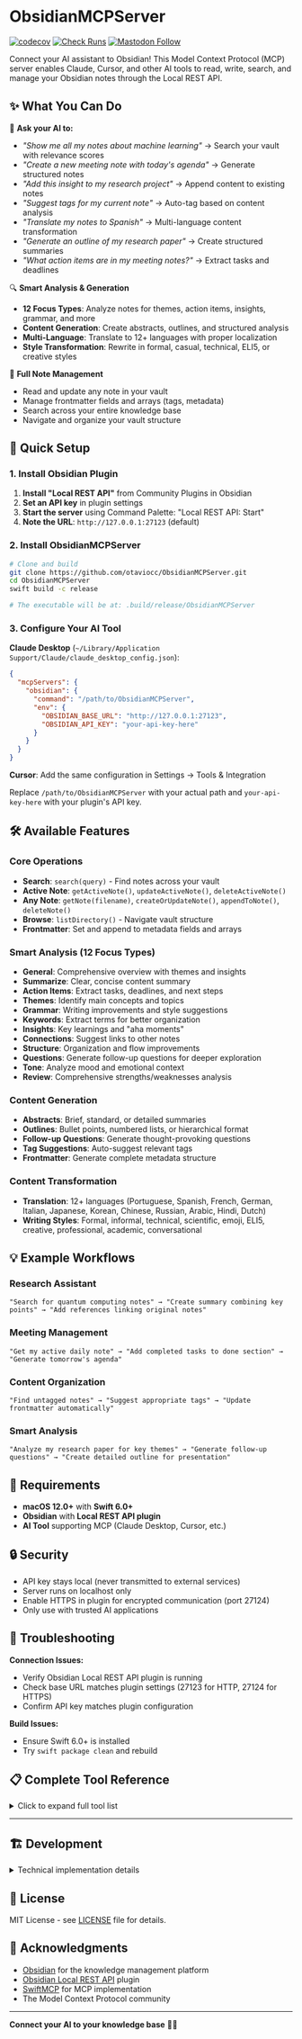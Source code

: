 # ObsidianMCPServer

[![codecov](https://codecov.io/github/otaviocc/ObsidianMCPServer/graph/badge.svg?token=684ATBMZH4)](https://codecov.io/github/otaviocc/ObsidianMCPServer)
[![Check Runs](https://img.shields.io/github/check-runs/otaviocc/ObsidianMCPServer/main)](https://github.com/otaviocc/ObsidianMCPServer/actions?query=branch%3Amain)
[![Mastodon Follow](https://img.shields.io/mastodon/follow/109580944375344260?domain=social.lol&style=flat)](https://social.lol/@otaviocc)

Connect your AI assistant to Obsidian! This Model Context Protocol (MCP) server enables Claude, Cursor, and other AI tools to read, write, search, and manage your Obsidian notes through the Local REST API.

## ✨ What You Can Do

🤖 **Ask your AI to:**
- *"Show me all my notes about machine learning"* → Search your vault with relevance scores
- *"Create a new meeting note with today's agenda"* → Generate structured notes
- *"Add this insight to my research project"* → Append content to existing notes
- *"Suggest tags for my current note"* → Auto-tag based on content analysis
- *"Translate my notes to Spanish"* → Multi-language content transformation
- *"Generate an outline of my research paper"* → Create structured summaries
- *"What action items are in my meeting notes?"* → Extract tasks and deadlines

🔍 **Smart Analysis & Generation**
- **12 Focus Types**: Analyze notes for themes, action items, insights, grammar, and more
- **Content Generation**: Create abstracts, outlines, and structured analysis
- **Multi-Language**: Translate to 12+ languages with proper localization
- **Style Transformation**: Rewrite in formal, casual, technical, ELI5, or creative styles

📝 **Full Note Management**
- Read and update any note in your vault
- Manage frontmatter fields and arrays (tags, metadata)
- Search across your entire knowledge base
- Navigate and organize your vault structure

## 🚀 Quick Setup

### 1. Install Obsidian Plugin

1. **Install "Local REST API"** from Community Plugins in Obsidian
2. **Set an API key** in plugin settings
3. **Start the server** using Command Palette: "Local REST API: Start"
4. **Note the URL**: `http://127.0.0.1:27123` (default)

### 2. Install ObsidianMCPServer

```bash
# Clone and build
git clone https://github.com/otaviocc/ObsidianMCPServer.git
cd ObsidianMCPServer
swift build -c release

# The executable will be at: .build/release/ObsidianMCPServer
```

### 3. Configure Your AI Tool

**Claude Desktop** (`~/Library/Application Support/Claude/claude_desktop_config.json`):
```json
{
  "mcpServers": {
    "obsidian": {
      "command": "/path/to/ObsidianMCPServer",
      "env": {
        "OBSIDIAN_BASE_URL": "http://127.0.0.1:27123",
        "OBSIDIAN_API_KEY": "your-api-key-here"
      }
    }
  }
}
```

**Cursor**: Add the same configuration in Settings → Tools & Integration

Replace `/path/to/ObsidianMCPServer` with your actual path and `your-api-key-here` with your plugin's API key.

## 🛠️ Available Features

### Core Operations
- **Search**: `search(query)` - Find notes across your vault
- **Active Note**: `getActiveNote()`, `updateActiveNote()`, `deleteActiveNote()`
- **Any Note**: `getNote(filename)`, `createOrUpdateNote()`, `appendToNote()`, `deleteNote()`
- **Browse**: `listDirectory()` - Navigate vault structure
- **Frontmatter**: Set and append to metadata fields and arrays

### Smart Analysis (12 Focus Types)
- **General**: Comprehensive overview with themes and insights
- **Summarize**: Clear, concise content summary
- **Action Items**: Extract tasks, deadlines, and next steps
- **Themes**: Identify main concepts and topics
- **Grammar**: Writing improvements and style suggestions
- **Keywords**: Extract terms for better organization
- **Insights**: Key learnings and "aha moments"
- **Connections**: Suggest links to other notes
- **Structure**: Organization and flow improvements
- **Questions**: Generate follow-up questions for deeper exploration
- **Tone**: Analyze mood and emotional context
- **Review**: Comprehensive strengths/weaknesses analysis

### Content Generation
- **Abstracts**: Brief, standard, or detailed summaries
- **Outlines**: Bullet points, numbered lists, or hierarchical format
- **Follow-up Questions**: Generate thought-provoking questions
- **Tag Suggestions**: Auto-suggest relevant tags
- **Frontmatter**: Generate complete metadata structure

### Content Transformation
- **Translation**: 12+ languages (Portuguese, Spanish, French, German, Italian, Japanese, Korean, Chinese, Russian, Arabic, Hindi, Dutch)
- **Writing Styles**: Formal, informal, technical, scientific, emoji, ELI5, creative, professional, academic, conversational

## 💡 Example Workflows

### Research Assistant
```
"Search for quantum computing notes" → "Create summary combining key points" → "Add references linking original notes"
```

### Meeting Management
```
"Get my active daily note" → "Add completed tasks to done section" → "Generate tomorrow's agenda"
```

### Content Organization
```
"Find untagged notes" → "Suggest appropriate tags" → "Update frontmatter automatically"
```

### Smart Analysis
```
"Analyze my research paper for key themes" → "Generate follow-up questions" → "Create detailed outline for presentation"
```

## 🔧 Requirements

- **macOS 12.0+** with **Swift 6.0+**
- **Obsidian** with **Local REST API plugin**
- **AI Tool** supporting MCP (Claude Desktop, Cursor, etc.)

## 🔒 Security

- API key stays local (never transmitted to external services)
- Server runs on localhost only
- Enable HTTPS in plugin for encrypted communication (port 27124)
- Only use with trusted AI applications

## 🐛 Troubleshooting

**Connection Issues:**
- Verify Obsidian Local REST API plugin is running
- Check base URL matches plugin settings (27123 for HTTP, 27124 for HTTPS)
- Confirm API key matches plugin configuration

**Build Issues:**
- Ensure Swift 6.0+ is installed
- Try `swift package clean` and rebuild

## 📋 Complete Tool Reference

<details>
<summary>Click to expand full tool list</summary>

### Server Information
- `getServerInfo()` - Get Obsidian server details

### Active Note Operations
- `getActiveNote()` - Get currently active note
- `updateActiveNote(content)` - Replace active note content
- `deleteActiveNote()` - Delete active note
- `setActiveNoteFrontmatterString(key, value)` - Set frontmatter field
- `appendToActiveNoteFrontmatterString(key, value)` - Append to frontmatter field
- `setActiveNoteFrontmatterArray(key, values)` - Set frontmatter array
- `appendToActiveNoteFrontmatterArray(key, values)` - Append to frontmatter array

### Vault Note Operations
- `getNote(filename)` - Get any note by filename
- `createOrUpdateNote(filename, content)` - Create or update note
- `appendToNote(filename, content)` - Append to existing note
- `deleteNote(filename)` - Delete specific note
- `setNoteFrontmatterString(filename, key, value)` - Set frontmatter field
- `appendToNoteFrontmatterString(filename, key, value)` - Append to frontmatter field
- `setNoteFrontmatterArray(filename, key, values)` - Set frontmatter array
- `appendToNoteFrontmatterArray(filename, key, values)` - Append to frontmatter array

### Directory & Search
- `listDirectory(directory)` - List vault contents
- `search(query)` - Search entire vault

### Analysis & Enhancement Prompts
- `summarizeNote(filename, focus)` - Analyze with 12 focus types
- `analyzeActiveNote(focus)` - Analyze current note
- `generateFollowUpQuestions(filename, questionCount)` - Create exploration questions
- `suggestTags(filename, maxTags)` - Auto-suggest tags
- `generateFrontmatter(filename)` - Generate metadata structure
- `suggestActiveNoteTags(maxTags)` - Tag suggestions for active note
- `extractMetadata(filename)` - Extract structured data

### Content Generation Prompts
- `generateActiveNoteAbstract(length)` - Create summaries (brief/standard/detailed)
- `generateActiveNoteOutline(style)` - Create outlines (bullets/numbered/hierarchical)

### Content Transformation Prompts
- `rewriteActiveNote(style)` - Transform writing style
- `translateActiveNote(language)` - Translate to other languages

### Enum Discovery (MCP Resources)
- `obsidian://enums` - List all available enum types
- `obsidian://enums/language` - Translation languages
- `obsidian://enums/writing-style` - Writing styles
- `obsidian://enums/analysis-focus` - Analysis focus types
- `obsidian://enums/abstract-length` - Summary lengths
- `obsidian://enums/outline-style` - Outline formats

</details>

---

## 🏗️ Development

<details>
<summary>Technical implementation details</summary>

### Project Structure
```
Sources/
├── ObsidianMCPServer/          # Main MCP server
├── ObsidianModels/             # Enum definitions
├── ObsidianPrompt/             # Prompt generation
├── ObsidianResource/           # Enum discovery
├── ObsidianRepository/         # Data access
└── ObsidianNetworking/         # HTTP client
```

### Key Dependencies
- **[SwiftMCP](https://github.com/Cocoanetics/SwiftMCP)** - MCP implementation
- **[MicroClient](https://github.com/otaviocc/MicroClient)** - HTTP networking
- **ArgumentParser** - CLI interface

### Building & Testing
```bash
# Development build
swift build

# Run tests (190+ test cases)
swift test

# Release build
swift build -c release
```

### Contributing
1. Fork the repository
2. Create feature branch: `git checkout -b feature/amazing-feature`
3. Add tests for new functionality
4. Ensure all tests pass: `swift test`
5. Submit Pull Request

</details>

## 📄 License

MIT License - see [LICENSE](LICENSE) file for details.

## 🙏 Acknowledgments

- [Obsidian](https://obsidian.md) for the knowledge management platform
- [Obsidian Local REST API](https://github.com/coddingtonbear/obsidian-local-rest-api) plugin
- [SwiftMCP](https://github.com/Cocoanetics/SwiftMCP) for MCP implementation
- The Model Context Protocol community

---

**Connect your AI to your knowledge base** 🧠✨
